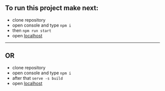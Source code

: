 ## To run this project make next:

- clone repository
- open console and type `npm i`
- then `npm run start`
- open [localhost](http://localhost:3000/)
---
## OR
- clone repository
- open console and type `npm i`
- after that `serve -s build`
- open [localhost](http://localhost:3000/)
